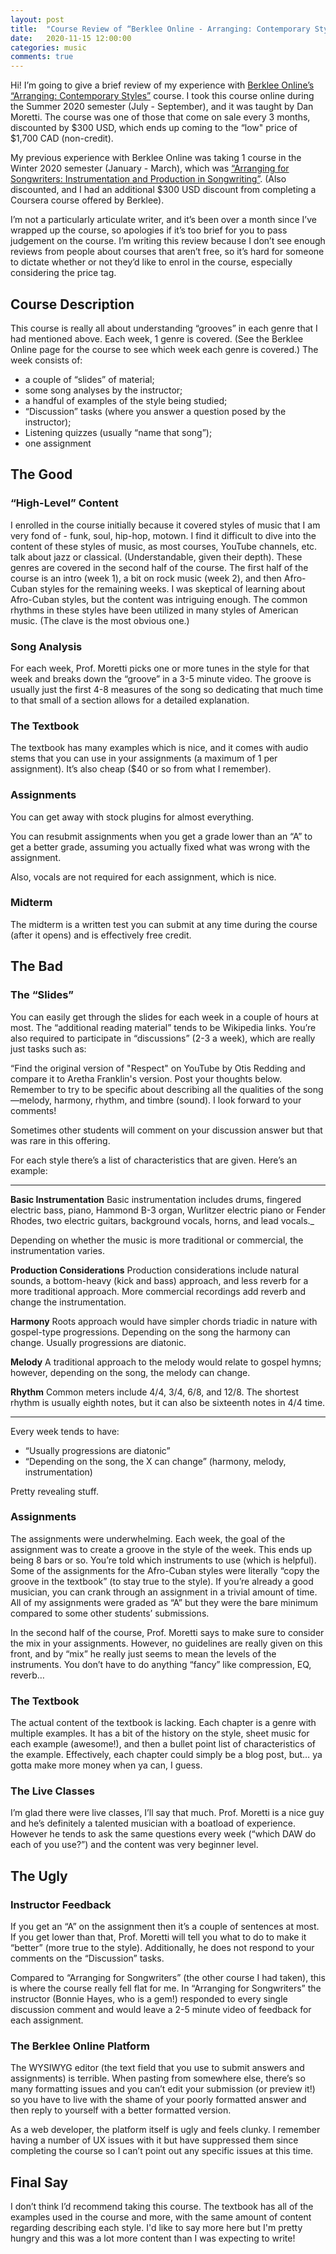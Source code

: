```yaml
---
layout: post
title:  "Course Review of “Berklee Online - Arranging: Contemporary Styles”"
date:   2020-11-15 12:00:00
categories: music
comments: true
---
```


Hi! I’m going to give a brief review of my experience with [Berklee Online’s “Arranging: Contemporary Styles”](https://online.berklee.edu/courses/arranging-contemporary-styles) course. I took this course online during the Summer 2020 semester (July - September), and it was taught by Dan Moretti. The course was one of those that come on sale every 3 months, discounted by $300 USD, which ends up coming to the “low" price of $1,700 CAD (non-credit).

My previous experience with Berklee Online was taking 1 course in the Winter 2020 semester (January - March), which was [“Arranging for Songwriters: Instrumentation and Production in Songwriting”](https://online.berklee.edu/courses/arranging-for-songwriters-instrumentation-and-production-in-songwriting). (Also discounted, and I had an additional $300 USD discount from completing a Coursera course offered by Berklee).

I’m not a particularly articulate writer, and it’s been over a month since I’ve wrapped up the course, so apologies if it’s too brief for you to pass judgement on the course. I’m writing this review because I don’t see enough reviews from people about courses that aren’t free, so it’s hard for someone to dictate whether or not they’d like to enrol in the course, especially considering the price tag.

## Course Description

This course is really all about understanding “grooves” in each genre that I had mentioned above. Each week, 1 genre is covered. (See the Berklee Online page for the course to see which week each genre is covered.) The week consists of:

- a couple of “slides” of material;
- some song analyses by the instructor;
- a handful of examples of the style being studied;
- “Discussion” tasks (where you answer a question posed by the instructor);
- Listening quizzes (usually “name that song”);
- one assignment

## The Good

### “High-Level” Content

I enrolled in the course initially because it covered styles of music that I am very fond of - funk, soul, hip-hop, motown. I find it difficult to dive into the content of these styles of music, as most courses, YouTube channels, etc. talk about jazz or classical. (Understandable, given their depth). These genres are covered in the second half of the course. The first half of the course is an intro (week 1), a bit on rock music (week 2), and then Afro-Cuban styles for the remaining weeks. I was skeptical of learning about Afro-Cuban styles, but the content was intriguing enough. The common rhythms in these styles have been utilized in many styles of American music. (The clave is the most obvious one.)

### Song Analysis

For each week, Prof. Moretti picks one or more tunes in the style for that week and breaks down the “groove” in a 3-5 minute video. The groove is usually just the first 4-8 measures of the song so dedicating that much time to that small of a section allows for a detailed explanation.

### The Textbook

The textbook has many examples which is nice, and it comes with audio stems that you can use in your assignments (a maximum of 1 per assignment). It’s also cheap ($40 or so from what I remember).

### Assignments

You can get away with stock plugins for almost everything.

You can resubmit assignments when you get a grade lower than an “A” to get a better grade, assuming you actually fixed what was wrong with the assignment.

Also, vocals are not required for each assignment, which is nice.

### Midterm

The midterm is a written test you can submit at any time during the course (after it opens) and is effectively free credit.

## The Bad

### The “Slides”

You can easily get through the slides for each week in a couple of hours at most. The “additional reading material” tends to be Wikipedia links. You’re also required to participate in “discussions” (2-3 a week), which are really just tasks such as:

“Find the original version of "Respect" on YouTube by Otis Redding and compare it to Aretha Franklin's version. Post your thoughts below. Remember to try to be specific about describing all the qualities of the song—melody, harmony, rhythm, and timbre (sound). I look forward to your comments!

Sometimes other students will comment on your discussion answer but that was rare in this offering.

For each style there’s a list of characteristics that are given. Here’s an example:

---

**Basic Instrumentation**
Basic instrumentation includes drums, fingered electric bass, piano, Hammond B-3 organ, Wurlitzer electric piano or Fender Rhodes, two electric guitars, background vocals, horns, and lead vocals._

Depending on whether the music is more traditional or commercial, the instrumentation varies.

**Production Considerations**
Production considerations include natural sounds, a bottom-heavy (kick and bass) approach, and less reverb for a more traditional approach. More commercial recordings add reverb and change the instrumentation.

**Harmony**
Roots approach would have simpler chords triadic in nature with gospel-type progressions. Depending on the song the harmony can change. Usually progressions are diatonic.

**Melody**
A traditional approach to the melody would relate to gospel hymns; however, depending on the song, the melody can change.

**Rhythm**
Common meters include 4/4, 3/4, 6/8, and 12/8. The shortest rhythm is usually eighth notes, but it can also be sixteenth notes in 4/4 time.

---

Every week tends to have:
- “Usually progressions are diatonic”
- “Depending on the song, the X can change” (harmony, melody, instrumentation)

Pretty revealing stuff.

### Assignments

The assignments were underwhelming. Each week, the goal of the assignment was to create a groove in the style of the week. This ends up being 8 bars or so. You’re told which instruments to use (which is helpful). Some of the assignments for the Afro-Cuban styles were literally “copy the groove in the textbook” (to stay true to the style). If you’re already a good musician, you can crank through an assignment in a trivial amount of time. All of my assignments were graded as “A” but they were the bare minimum compared to some other students’ submissions.

In the second half of the course, Prof. Moretti says to make sure to consider the mix in your assignments. However, no guidelines are really given on this front, and by “mix” he really just seems to mean the levels of the instruments. You don’t have to do anything “fancy” like compression, EQ, reverb…

### The Textbook

The actual content of the textbook is lacking. Each chapter is a genre with multiple examples. It has a bit of the history on the style, sheet music for each example (awesome!), and then a bullet point list of characteristics of the example. Effectively, each chapter could simply be a blog post, but… ya gotta make more money when ya can, I guess.

### The Live Classes

I’m glad there were live classes, I’ll say that much. Prof. Moretti is a nice guy and he’s definitely a talented musician with a boatload of experience. However he tends to ask the same questions every week (“which DAW do each of you use?”) and the content was very beginner level.

## The Ugly

### Instructor Feedback

If you get an “A” on the assignment then it’s a couple of sentences at most. If you get lower than that, Prof. Moretti will tell you what to do to make it “better” (more true to the style). Additionally, he does not respond to your comments on the “Discussion” tasks.

Compared to “Arranging for Songwriters” (the other course I had taken), this is where the course really fell flat for me. In “Arranging for Songwriters” the instructor (Bonnie Hayes, who is a gem!) responded to every single discussion comment and would leave a 2-5 minute video of feedback for each assignment.

### The Berklee Online Platform

The WYSIWYG editor (the text field that you use to submit answers and assignments) is terrible. When pasting from somewhere else, there’s so many formatting issues and you can’t edit your submission (or preview it!) so you have to live with the shame of your poorly formatted answer and then reply to yourself with a better formatted version.

As a web developer, the platform itself is ugly and feels clunky. I remember having a number of UX issues with it but have suppressed them since completing the course so I can’t point out any specific issues at this time.

## Final Say

I don’t think I’d recommend taking this course. The textbook has all of the examples used in the course and more, with the same amount of content regarding describing each style. I'd like to say more here but I'm pretty hungry and this was a lot more content than I was expecting to write!
